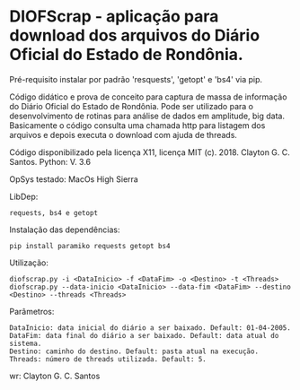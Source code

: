 # DIOFScrap - aplicação para download dos arquivos do Diário Oficial do Estado de Rondônia. 

Pré-requisito instalar por padrão 'resquests', 'getopt' e 'bs4' via pip.

Código didático e prova de conceito para captura de massa de informação
do Diário Oficial do Estado de Rondônia. Pode ser utilizado para o
desenvolvimento de rotinas para análise de dados em amplitude, big data.
Basicamente o código consulta uma chamada http para listagem dos
arquivos e depois executa o download com ajuda de threads.

Código disponibilizado pela licença X11, licença MIT (c).
2018. Clayton G. C. Santos.
Python: V. 3.6

OpSys testado: MacOs High Sierra

LibDep: 

    requests, bs4 e getopt

Instalação das dependências:

    pip install paramiko requests getopt bs4

Utilização: 

    diofscrap.py -i <DataInicio> -f <DataFim> -o <Destino> -t <Threads>
    diofscrap.py --data-inicio <DataInicio> --data-fim <DataFim> --destino <Destino> --threads <Threads>
    
Parâmetros:
    
    DataInicio: data inicial do diário a ser baixado. Default: 01-04-2005.
    DataFim: data final do diário a ser baixado. Default: data atual do sistema.
    Destino: caminho do destino. Default: pasta atual na execução.
    Threads: número de threads utilizada. Default: 5.
    
wr: Clayton G. C. Santos
